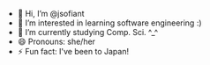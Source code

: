 - 👋 Hi, I’m @jsofiant
- 👀 I’m interested in learning software engineering :)
- 🌱 I’m currently studying Comp. Sci. ^_^
- 😄 Pronouns: she/her
- ⚡ Fun fact: I've been to Japan!

<!---
jsofiant/jsofiant is a ✨ special ✨ repository because its `README.md` (this file) appears on your GitHub profile.
You can click the Preview link to take a look at your changes.
--->
